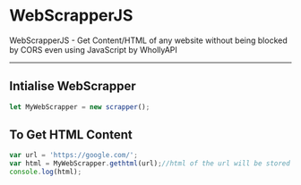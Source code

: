 # WebScrapperJS
WebScrapperJS - Get Content/HTML of any website without being blocked by CORS even using JavaScript by WhollyAPI 

---

## Intialise WebScrapper
```javascript
let MyWebScrapper = new scrapper();
```
## To Get HTML Content
```javascript
var url = 'https://google.com/';
var html = MyWebScrapper.gethtml(url);//html of the url will be stored in this variable
console.log(html);
```